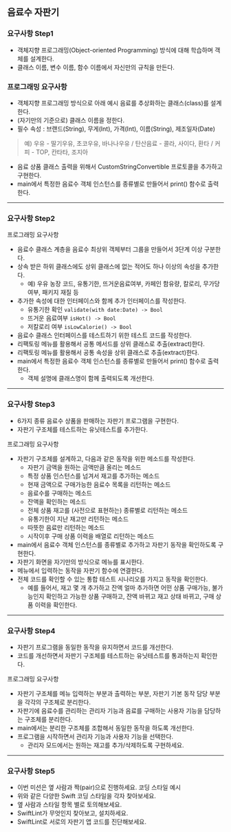 ## 음료수 자판기
### 요구사항 Step1
* 객체지향 프로그래밍(Object-oriented Programming) 방식에 대해 학습하며 객체를 설계한다.
* 클래스 이름, 변수 이름, 함수 이름에서 자신만의 규칙을 만든다.
### 프로그래밍 요구사항
* 객체지향 프로그래밍 방식으로 아래 예시 음료를 추상화하는 클래스(class)를 설계한다.
* (자기만의 기준으로) 클래스 이름을 정한다.
* 필수 속성 : 브랜드(String), 무게(Int), 가격(Int), 이름(String), 제조일자(Date)
> 예) 우유 - 딸기우유, 초코우유, 바나나우유 / 탄산음료 - 콜라, 사이다, 환타 / 커피 - TOP, 칸타타, 조지아
* 음료 상품 클래스 출력을 위해서 CustomStringConvertible 프로토콜을 추가하고 구현한다.
* main에서 특정한 음료수 객체 인스턴스를 종류별로 만들어서 print() 함수로 출력한다.
----
### 요구사항 Step2
프로그래밍 요구사항

- 음료수 클래스 계층을 음료수 최상위 객체부터 그룹을 만들어서 3단계 이상 구분한다.
- 상속 받은 하위 클래스에도 상위 클래스에 없는 적어도 하나 이상의 속성을 추가한다.
  - 예) 우유 농장 코드, 유통기한, 뜨거운음료여부, 카페인 함유량, 칼로리, 무가당여부, 패키지 재질 등
- 추가한 속성에 대한 인터페이스와 함께 추가 인터페이스를 작성한다.
  - 유통기한 확인 ```validate(with date:Date) -> Bool```
  - 뜨거운 음료여부 ```isHot() -> Bool```
  - 저칼로리 여부 ```isLowCalorie() -> Bool```
- 음료수 클래스 인터페이스를 테스트하기 위한 테스트 코드를 작성한다.
- 리팩토링 메뉴를 활용해서 공통 메서드를 상위 클래스로 추출(extract)한다.
- 리팩토링 메뉴를 활용해서 공통 속성을 상위 클래스로 추출(extract)한다.
- main에서 특정한 음료수 객체 인스턴스를 종류별로 만들어서 print() 함수로 출력한다.
  - 객체 설명에 클래스명이 함께 출력되도록 개선한다.
----
### 요구사항 Step3

- 6가지 종류 음료수 상품을 판매하는 자판기 프로그램을 구현한다.
- 자판기 구조체를 테스트하는 유닛테스트를 추가한다.

프로그래밍 요구사항

- 자판기 구조체를 설계하고, 다음과 같은 동작을 위한 메소드를 작성한다.
  - 자판기 금액을 원하는 금액만큼 올리는 메소드
  - 특정 상품 인스턴스를 넘겨서 재고를 추가하는 메소드
  - 현재 금액으로 구매가능한 음료수 목록을 리턴하는 메소드
  - 음료수를 구매하는 메소드
  - 잔액을 확인하는 메소드
  - 전체 상품 재고를 (사전으로 표현하는) 종류별로 리턴하는 메소드
  - 유통기한이 지난 재고만 리턴하는 메소드
  - 따뜻한 음료만 리턴하는 메소드
  - 시작이후 구매 상품 이력을 배열로 리턴하는 메소드
- main에서 음료수 객체 인스턴스를 종류별로 추가하고 자판기 동작을 확인하도록 구현한다.
- 자판기 화면을 자기만의 방식으로 메뉴를 표시한다.
- 메뉴에서 입력하는 동작을 자판기 함수에 연결한다.
- 전체 코드를 확인할 수 있는 통합 테스트 시나리오를 가지고 동작을 확인한다.
  - 예를 들어서, 재고 몇 개 추가하고 잔액 얼마 추가하면 어떤 상품 구매가능, 불가능인지 확인하고 가능한 상품 구매하고, 잔액 바뀌고 재고 상태 바뀌고, 구매 상품 이력을 확인한다.
----
### 요구사항 Step4

- 자판기 프로그램을 동일한 동작을 유지하면서 코드를 개선한다.
- 코드를 개선하면서 자판기 구조체를 테스트하는 유닛테스트를 통과하는지 확인한다.

프로그래밍 요구사항

- 자판기 구조체를 메뉴 입력하는 부분과 출력하는 부분, 자판기 기본 동작 담당 부분을 각각의 구조체로 분리한다.
- 자판기에 음료수를 관리하는 관리자 기능과 음료를 구매하는 사용자 기능을 담당하는 구조체를 분리한다.
- main에서는 분리한 구조체를 조합해서 동일한 동작을 하도록 개선한다.
- 프로그램을 시작하면서 관리자 기능과 사용자 기능을 선택한다.
  - 관리자 모드에서는 원하는 재고를 추가/삭제하도록 구현하세요.
----
### 요구사항 Step5

- 이번 미션은 옆 사람과 짝(pair)으로 진행하세요.
  코딩 스타일 예시
- 위와 같은 다양한 Swift 코딩 스타일을 각자 찾아보세요.
- 옆 사람과 스타일 항목 별로 토의해보세요.
- SwiftLint가 무엇인지 찾아보고, 설치하세요.
- SwiftLint로 서로의 자판기 앱 코드를 진단해보세요.
